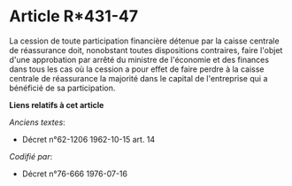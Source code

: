 # Article R*431-47

La cession de toute participation financière détenue par la caisse centrale de réassurance doit, nonobstant toutes
dispositions contraires, faire l'objet d'une approbation par arrêté du ministre de l'économie et des finances dans tous les
cas où la cession a pour effet de faire perdre à la caisse centrale de réassurance la majorité dans le capital de
l'entreprise qui a bénéficié de sa participation.

**Liens relatifs à cet article**

_Anciens textes_:

  - Décret n°62-1206 1962-10-15 art. 14

_Codifié par_:

  - Décret n°76-666 1976-07-16
